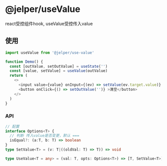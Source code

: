 # @jelper/useValue
react受控组件hook, useValue受控传入value

## 使用

```typescript
import useValue from '@jelper/use-value'

function Demo() {
  const [outValue, setOutValue] = useState('')
  const [value, setValue] = useValue(outValue)
  return (
    <>
      <input value={value} onInput={(ev) => setValue(ev.target.value)} />
      <button onClick={() => setOutValue('')} >清空</button>
    </>
  )
}
```

### API

```typescript
// 配置
interface Options<T> {
  // 判断 传入value是否变更，默认 ===
  isEqual?: (a:T, b: T) => boolean
}
type SetValue<T> = (v: T|((oldVal: T) => T)) => void

type UseValue<T = any> = (val: T, opts: Options<T>) => [T, SetValue<T>];
```






